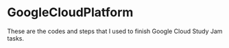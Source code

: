 # GoogleCloudPlatform
These are the codes and steps that I used to finish Google Cloud Study Jam tasks.
